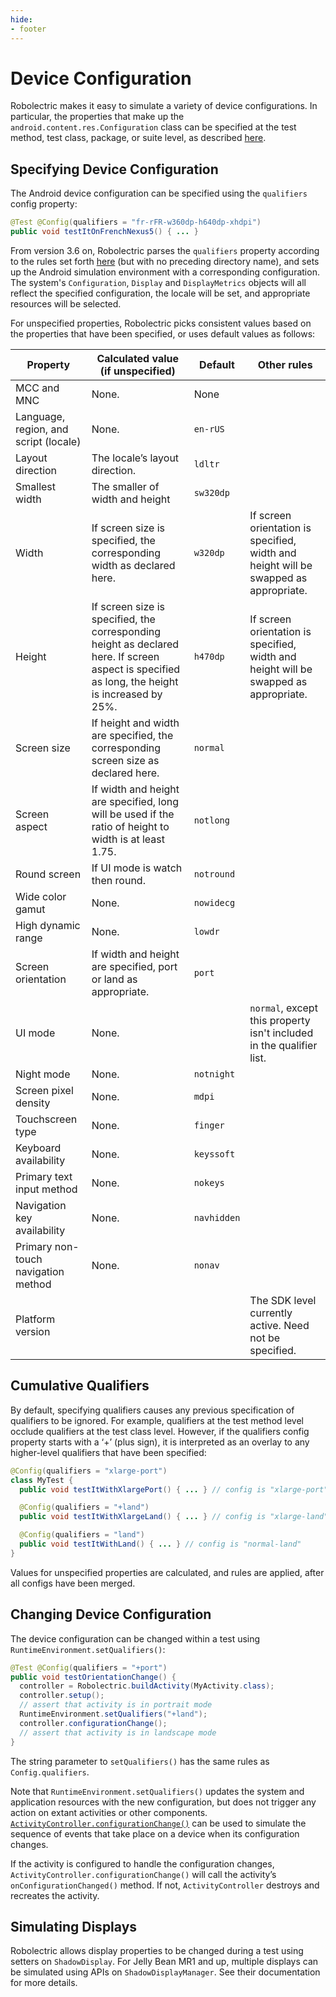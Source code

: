 ```yaml
---
hide:
- footer
---
```


# Device Configuration

Robolectric makes it easy to simulate a variety of device configurations. In particular, the properties that make up the `android.content.res.Configuration` class can be specified at the test method, test class, package, or suite level, as described [here](configuring.md).

## Specifying Device Configuration
The Android device configuration can be specified using the `qualifiers` config property:

```java
@Test @Config(qualifiers = "fr-rFR-w360dp-h640dp-xhdpi")
public void testItOnFrenchNexus5() { ... }
```

From version 3.6 on, Robolectric parses the `qualifiers` property according to the rules set forth [here](https://developer.android.com/guide/topics/resources/providing-resources.html#QualifierRules) (but with no preceding directory name), and sets up the Android simulation environment with a corresponding configuration. The system's `Configuration`, `Display` and `DisplayMetrics` objects will all reflect the specified configuration, the locale will be set, and appropriate resources will be selected.

For unspecified properties, Robolectric picks consistent values based on the properties that have been specified, or uses default values as follows:

| Property         | Calculated value (if unspecified) | Default | Other rules |
|-----|-----|-----|-----|
| MCC and MNC      | None. | None | |
| Language, region, and script (locale) | None. | `en-rUS` | |
| Layout direction | The locale’s layout direction. | `ldltr` | |
| Smallest width   | The smaller of width and height | `sw320dp` | |
| Width            | If screen size is specified, the corresponding width as declared here. | `w320dp` | If screen orientation is specified, width and height will be swapped as appropriate. |
| Height           | If screen size is specified, the corresponding height as declared here. If screen aspect is specified as long, the height is increased by 25%. | `h470dp` | If screen orientation is specified, width and height will be swapped as appropriate. |
| Screen size      | If height and width are specified, the corresponding screen size as declared here. | `normal` | |
| Screen aspect    | If width and height are specified, long will be used if the ratio of height to width is at least 1.75. | `notlong` | |
| Round screen     | If UI mode is watch then round. | `notround` | |
| Wide color gamut | None. | `nowidecg` | |
| High dynamic range | None. | `lowdr` | |
| Screen orientation | If width and height are specified, port or land as appropriate. | `port` | |
| UI mode          | None. | | `normal`, except this property isn't included in the qualifier list. |
| Night mode       | None. | `notnight` | |
| Screen pixel density | None. | `mdpi` | |
| Touchscreen type | None. | `finger` | |
| Keyboard availability | None. | `keyssoft` | |
| Primary text input method | None. | `nokeys` | |
| Navigation key availability | None. | `navhidden` | |
| Primary non-touch navigation method | None. | `nonav` | |
| Platform version | | | The SDK level currently active. Need not be specified. |

## Cumulative Qualifiers

By default, specifying qualifiers causes any previous specification of qualifiers to be ignored. For example, qualifiers at the test method level occlude qualifiers at the test class level. However, if the qualifiers config property starts with a ‘+’ (plus sign), it is interpreted as an overlay to any higher-level qualifiers that have been specified:

```java
@Config(qualifiers = "xlarge-port")
class MyTest {
  public void testItWithXlargePort() { ... } // config is "xlarge-port"

  @Config(qualifiers = "+land")
  public void testItWithXlargeLand() { ... } // config is "xlarge-land"

  @Config(qualifiers = "land")
  public void testItWithLand() { ... } // config is "normal-land"
}
```

Values for unspecified properties are calculated, and rules are applied, after all configs have been merged.

## Changing Device Configuration
The device configuration can be changed within a test using `RuntimeEnvironment.setQualifiers()`:

```java
@Test @Config(qualifiers = "+port")
public void testOrientationChange() {
  controller = Robolectric.buildActivity(MyActivity.class);
  controller.setup();
  // assert that activity is in portrait mode
  RuntimeEnvironment.setQualifiers("+land");
  controller.configurationChange();
  // assert that activity is in landscape mode
}
```

The string parameter to `setQualifiers()` has the same rules as `Config.qualifiers`.

Note that `RuntimeEnvironment.setQualifiers()` updates the system and application resources with the new configuration, but does not trigger any action on extant activities or other components. [`ActivityController.configurationChange()`](/javadoc/latest/org/robolectric/android/controller/ActivityController.html#configurationChange-android.content.res.Configuration-) can be used to simulate the sequence of events that take place on a device when its configuration changes.

If the activity is configured to handle the configuration changes, `ActivityController.configurationChange()` will call the activity’s `onConfigurationChanged()` method. If not, `ActivityController` destroys and recreates the activity.

## Simulating Displays

Robolectric allows display properties to be changed during a test using setters on `ShadowDisplay`. For Jelly Bean MR1 and up, multiple displays can be simulated using APIs on `ShadowDisplayManager`. See their documentation for more details.
